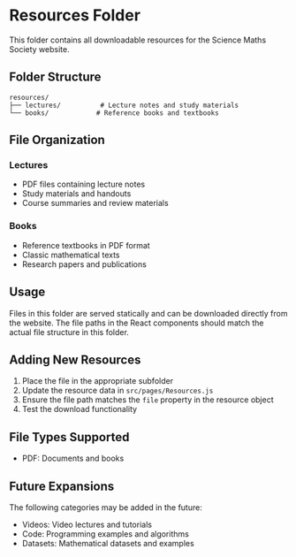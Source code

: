 # Resources Folder

This folder contains all downloadable resources for the Science Maths Society website.

## Folder Structure

```
resources/
├── lectures/          # Lecture notes and study materials
└── books/            # Reference books and textbooks
```

## File Organization

### Lectures
- PDF files containing lecture notes
- Study materials and handouts
- Course summaries and review materials

### Books
- Reference textbooks in PDF format
- Classic mathematical texts
- Research papers and publications

## Usage

Files in this folder are served statically and can be downloaded directly from the website. The file paths in the React components should match the actual file structure in this folder.

## Adding New Resources

1. Place the file in the appropriate subfolder
2. Update the resource data in `src/pages/Resources.js`
3. Ensure the file path matches the `file` property in the resource object
4. Test the download functionality

## File Types Supported

- PDF: Documents and books

## Future Expansions

The following categories may be added in the future:
- Videos: Video lectures and tutorials
- Code: Programming examples and algorithms
- Datasets: Mathematical datasets and examples 